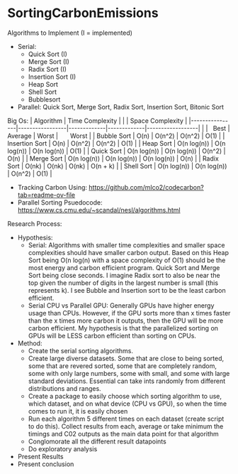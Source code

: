 # SortingCarbonEmissions

Algorithms to Implement (I = implemented)
- Serial:
  - Quick Sort (I)
  - Merge Sort (I)
  - Radix Sort (I)
  - Insertion Sort (I)
  - Heap Sort 
  - Shell Sort
  - Bubblesort
- Parallel: Quick Sort, Merge Sort, Radix Sort, Insertion Sort, Bitonic Sort

Big Os:
| Algorithm      | Time Complexity |             |             | Space Complexity |
|----------------|-----------------|-------------|-------------|------------------|
|                |   Best          | Average     | Worst       |       Worst      |
| Bubble Sort    | O(n)            | O(n^2)      | O(n^2)      | O(1)             |
| Insertion Sort | O(n)            | O(n^2)      | O(n^2)      | O(1)             |
| Heap Sort      | O(n log(n))     | O(n log(n)) | O(n log(n)) | O(1)             |
| Quick Sort     | O(n log(n))     | O(n log(n)) | O(n^2)      | O(n)             |
| Merge Sort     | O(n log(n))     | O(n log(n)) | O(n log(n)) | O(n)             |
| Radix Sort     | O(nk)           | O(nk)       | O(nk)       | O(n + k)         |
| Shell Sort     | O(n log(n))     | O(n log(n)) | O(n^2)      | O(1)             |

- Tracking Carbon Using: https://github.com/mlco2/codecarbon?tab=readme-ov-file
- Parallel Sorting Psuedocode: https://www.cs.cmu.edu/~scandal/nesl/algorithms.html

Research Process:
- Hypothesis:
  - Serial: Algorithms with smaller time complexities and smaller space complexities should have smaller carbon output. Based on this Heap Sort being O(n log(n) with a space complexity of O(1) should be the most energy and carbon efficient program. Quick Sort and Merge Sort being close seconds. I imagine Radix sort to also be near the top given the number of digits in the largest number is small (this represents k). I see Bubble and Insertion sort to be the least carbon efficient.
  - Serial CPU vs Parallel GPU: Generally GPUs have higher energy usage than CPUs. However, if the GPU sorts more than x times faster than the x times more carbon it outputs, then the GPU will be more carbon efficient. My hypothesis is that the parallelized sorting on GPUs will be LESS carbon efficient than sorting on CPUs.
- Method:
  - Create the serial sorting algorithms.
  - Create large diverse datasets. Some that are close to being sorted, some that are revered sorted, some that are completely random, some with only large numbers, some with small, and some with large standard deviations. Essential can take ints randomly from different distributions and ranges.
  - Create a package to easily choose which sorting algorithm to use, which dataset, and on what device (CPU vs GPU), so when the time comes to run it, it is easily chosen
  - Run each algorithm 5 different times on each dataset (create script to do this). Collect results from each, average or take minimum the timings and C02 outputs as the main data point for that algorithm
  - Conglomorate all the different result datapoints
  - Do exploratory analysis
- Present Results
- Present conclusion

